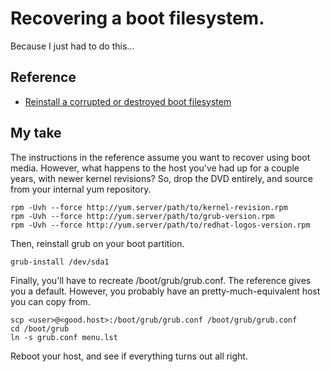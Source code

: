 # Recovering a boot filesystem.

Because I just had to do this...

## Reference

- [Reinstall a corrupted or destroyed boot filesystem](http://thanosk.net/content/reinstall-corrupted-or-destroyed-boot-partition)

## My take

The instructions in the reference assume you want to recover using boot media. However, what happens to the host you've had up for a couple years, with newer kernel revisions? So, drop the DVD entirely, and source from your internal yum repository.

```
rpm -Uvh --force http://yum.server/path/to/kernel-revision.rpm
rpm -Uvh --force http://yum.server/path/to/grub-version.rpm
rpm -Uvh --force http://yum.server/path/to/redhat-logos-version.rpm
```

Then, reinstall grub on your boot partition.

```
grub-install /dev/sda1
```

Finally, you'll have to recreate /boot/grub/grub.conf. The reference gives you a default. However, you probably have an pretty-much-equivalent host you can copy from.

```
scp <user>@<good.host>:/boot/grub/grub.conf /boot/grub/grub.conf
cd /boot/grub
ln -s grub.conf menu.lst
```

Reboot your host, and see if everything turns out all right.

